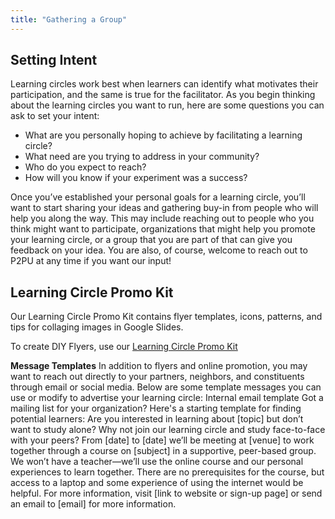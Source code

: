 ```yaml
---
title: "Gathering a Group"
---
```


## Setting Intent

Learning circles work best when learners can identify what motivates their participation, and the same is true for the facilitator. As you begin thinking about the learning circles you want to run, here are some questions you can ask to set your intent:

- What are you personally hoping to achieve by facilitating a learning circle?
- What need are you trying to address in your community?
- Who do you expect to reach?
- How will you know if your experiment was a success?

Once you’ve established your personal goals for a learning circle, you’ll want to start sharing your ideas and gathering buy-in from people who will help you along the way. This may include reaching out to people who you think might want to participate, organizations that might help you promote your learning circle, or a group that you are part of that can give you feedback on your idea. You are also, of course, welcome to reach out to P2PU at any time if you want our input!

## Learning Circle Promo Kit

Our Learning Circle Promo Kit contains flyer templates, icons, patterns, and tips for collaging images in Google Slides.

To create DIY Flyers, use our [Learning Circle Promo Kit ](https://docs.google.com/presentation/d/1_-Xl0TcniaRjYuK7E8JFMekrMDM3_TLfBHAj6x61AMY/edit#slide=id.p)

**Message Templates**
In addition to flyers and online promotion, you may want to reach out directly to your partners, neighbors, and constituents through email or social media. Below are some template messages you can use or modify to advertise your learning circle:
Internal email template
Got a mailing list for your organization? Here's a starting template for finding potential learners:
Are you interested in learning about [topic] but don’t want to study alone? Why not join our learning circle and study face-to-face with your peers?
From [date] to [date] we’ll be meeting at [venue] to work together through a course on [subject] in a supportive, peer-based group. We won’t have a teacher—we’ll use the online course and our personal experiences to learn together.
There are no prerequisites for the course, but access to a laptop and some experience of using the internet would be helpful.
For more information, visit [link to website or sign-up page] or send an email to [email] for more information.
